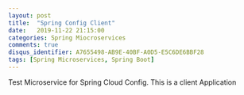 ```yaml
---
layout: post
title:  "Spring Config Client"
date:   2019-11-22 21:15:00
categories: Spring Miocroservices
comments: true
disqus_identifier: A7655498-AB9E-40BF-A0D5-E5C6DE6BBF28
tags: [Spring Microservices, Spring Boot]
---
```


Test Microservice for Spring Cloud Config. This is a client Application 
